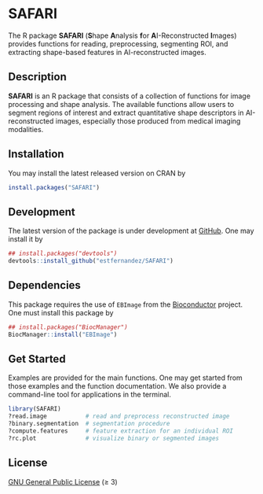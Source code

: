 
<!-- README.md is generated from README.Rmd. Please edit that file -->

# SAFARI

<!-- badges: start -->
<!-- badges: end -->

The R package **SAFARI** (**S**hape **A**nalysis **f**or
**A**I-Reconstructed **I**mages) provides functions for reading,
preprocessing, segmenting ROI, and extracting shape-based features in
AI-reconstructed images.

## Description

**SAFARI** is an R package that consists of a collection of functions
for image processing and shape analysis. The available functions allow
users to segment regions of interest and extract quantitative shape
descriptors in AI-reconstructed images, especially those produced from
medical imaging modalities.

## Installation

You may install the latest released version on CRAN by

``` r
install.packages("SAFARI")
```

## Development

The latest version of the package is under development at
[GitHub](https://github.com/estfernandez/SAFARI). One may install it by

``` r
## install.packages("devtools")
devtools::install_github("estfernandez/SAFARI")
```

## Dependencies

This package requires the use of `EBImage` from the
[Bioconductor](https://bioconductor.org/packages/release/bioc/html/EBImage.html)
project. One must install this package by

``` r
## install.packages("BiocManager")
BiocManager::install("EBImage")
```

## Get Started

Examples are provided for the main functions. One may get started from
those examples and the function documentation. We also provide a
command-line tool for applications in the terminal.

``` r
library(SAFARI)
?read.image           # read and preprocess reconstructed image
?binary.segmentation  # segmentation procedure
?compute.features     # feature extraction for an individual ROI
?rc.plot              # visualize binary or segmented images
```

## License

[GNU General Public License](https://www.gnu.org/licenses/) (≥ 3)
